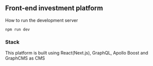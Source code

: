 ## Front-end investment platform

How to run the development server

`npm run dev`

### Stack

This platform is built using React(Next.js), GraphQL, Apollo Boost and GraphCMS as CMS
